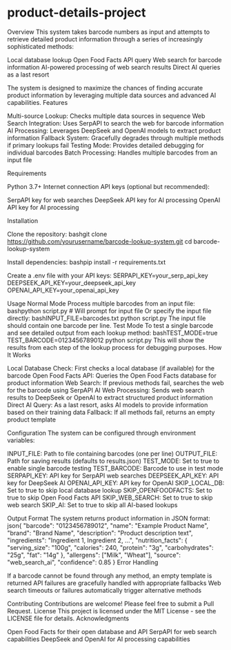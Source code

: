 # product-details-project
Overview
This system takes barcode numbers as input and attempts to retrieve detailed product information through a series of increasingly sophisticated methods:

Local database lookup
Open Food Facts API query
Web search for barcode information
AI-powered processing of web search results
Direct AI queries as a last resort

The system is designed to maximize the chances of finding accurate product information by leveraging multiple data sources and advanced AI capabilities.
Features

Multi-source Lookup: Checks multiple data sources in sequence
Web Search Integration: Uses SerpAPI to search the web for barcode information
AI Processing: Leverages DeepSeek and OpenAI models to extract product information
Fallback System: Gracefully degrades through multiple methods if primary lookups fail
Testing Mode: Provides detailed debugging for individual barcodes
Batch Processing: Handles multiple barcodes from an input file

Requirements

Python 3.7+
Internet connection
API keys (optional but recommended):

SerpAPI key for web searches
DeepSeek API key for AI processing
OpenAI API key for AI processing



Installation

Clone the repository:
bashgit clone https://github.com/yourusername/barcode-lookup-system.git
cd barcode-lookup-system

Install dependencies:
bashpip install -r requirements.txt

Create a .env file with your API keys:
SERPAPI_KEY=your_serp_api_key
DEEPSEEK_API_KEY=your_deepseek_api_key
OPENAI_API_KEY=your_openai_api_key


Usage
Normal Mode
Process multiple barcodes from an input file:
bashpython script.py  # Will prompt for input file
Or specify the input file directly:
bashINPUT_FILE=barcodes.txt python script.py
The input file should contain one barcode per line.
Test Mode
To test a single barcode and see detailed output from each lookup method:
bashTEST_MODE=true TEST_BARCODE=0123456789012 python script.py
This will show the results from each step of the lookup process for debugging purposes.
How It Works

Local Database Check: First checks a local database (if available) for the barcode
Open Food Facts API: Queries the Open Food Facts database for product information
Web Search: If previous methods fail, searches the web for the barcode using SerpAPI
AI Web Processing: Sends web search results to DeepSeek or OpenAI to extract structured product information
Direct AI Query: As a last resort, asks AI models to provide information based on their training data
Fallback: If all methods fail, returns an empty product template

Configuration
The system can be configured through environment variables:

INPUT_FILE: Path to file containing barcodes (one per line)
OUTPUT_FILE: Path for saving results (defaults to results.json)
TEST_MODE: Set to true to enable single barcode testing
TEST_BARCODE: Barcode to use in test mode
SERPAPI_KEY: API key for SerpAPI web searches
DEEPSEEK_API_KEY: API key for DeepSeek AI
OPENAI_API_KEY: API key for OpenAI
SKIP_LOCAL_DB: Set to true to skip local database lookup
SKIP_OPENFOODFACTS: Set to true to skip Open Food Facts API
SKIP_WEB_SEARCH: Set to true to skip web search
SKIP_AI: Set to true to skip all AI-based lookups

Output Format
The system returns product information in JSON format:
json{
  "barcode": "0123456789012",
  "name": "Example Product Name",
  "brand": "Brand Name",
  "description": "Product description text",
  "ingredients": "Ingredient 1, Ingredient 2, ...",
  "nutrition_facts": {
    "serving_size": "100g",
    "calories": 240,
    "protein": "3g",
    "carbohydrates": "25g",
    "fat": "14g"
  },
  "allergens": ["Milk", "Wheat"],
  "source": "web_search_ai",
  "confidence": 0.85
}
Error Handling

If a barcode cannot be found through any method, an empty template is returned
API failures are gracefully handled with appropriate fallbacks
Web search timeouts or failures automatically trigger alternative methods

Contributing
Contributions are welcome! Please feel free to submit a Pull Request.
License
This project is licensed under the MIT License - see the LICENSE file for details.
Acknowledgments

Open Food Facts for their open database and API
SerpAPI for web search capabilities
DeepSeek and OpenAI for AI processing capabilities
